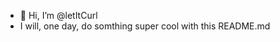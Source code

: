 - 👋 Hi, I’m @letItCurl
- I will, one day, do somthing super cool with this README.md

<!---
letItCurl/letItCurl is a ✨ special ✨ repository because its `README.md` (this file) appears on your GitHub profile.
You can click the Preview link to take a look at your changes.
--->
